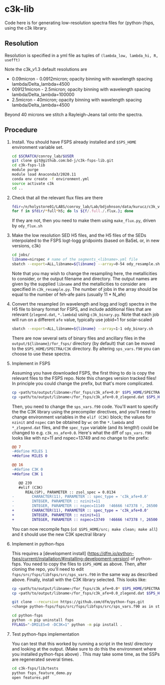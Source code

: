 # c3k-lib

Code here is for generating low-resolution spectra files for (python-)fsps,
using the c3k library.

## Resolution

Resolution is specified in a yml file as tuples of `(lambda_low, lambda_hi, R, usefft)`

Note the c3k_v1.3 default resolutions are

* 0.09micron - 0.0912micron; opacity binning with wavelength spacing lambda/Delta_lambda=4500
* 009121micron - 2.5micron; opacity binning with wavelength spacing lambda/Delta_lambda=100000
* 2.5micron - 40micron; opacity binning with wavelength spacing lambda/Delta_lambda=4500

Beyond 40 microns we stitch a Rayleigh-Jeans tail onto the spectra.

## Procedure

1. Install.  You should have FSPS already installed and `$SPS_HOME` environment variable set.

   ```sh
   cd $SCRATCH/conroy_lab/$USER
   git clone git@github.com:bd-j/c3k-fsps-lib.git
   cd c3k-fsps-lib
   module purge
   module load Anaconda3/2020.11
   conda env create -f environment.yml
   source activate c3k
   cd ..
   ```

2. Check that all the relevant flux files are there

   ```sh
   fdir=/n/holystore01/LABS/conroy_lab/Lab/bdjohnson/data/kurucz/c3k_v1.3/fullres
   for f in $fdir/*full*h5; do ls ${f/.full./.flux.}; done
   ```

   If they are not, then you need to make them using `make_flux.py`, driven by `ody_flux.sh`

3. Make the low resolution SED H5 files, and the H5 files of the SEDs
   interpolated to the FSPS logt-logg gridpoints (based on BaSeL or, in new versions, c3k)

   ```sh
   cd jobs/
   libname=nirspec # name of the segments_<libname>.yml file
   sbatch --export=ALL,libname=${libname} --array=0-54 ody_resample.sh
   ```

   Note that you may wish to change the resampling here, the metallicities to
   consider, or the output filename and directory.  The output names are given
   by the supplied `libname` and the metallicities to consider are
   specified in `c3k_resample.py`.  The number of jobs in the array should be
   equal to the number of feh-afe pairs (usually 11 * N_afe)

4. Convert the resampled (in wavelength and logg and logt) spectra in the H5
   file to binary format for FSPS, and include additional files that are
   relevant (`zlegend.dat`, `*.lambda`) using `c3k_binary.py`.  Note that each
   job will run on a different `afe` value, typically use jobid=1 for solar-scaled

   ```sh
   sbatch --export=ALL,libname=${libname} --array=1-1 ody_binary.sh
   ```

   There are now several sets of binary files and ancillary files in the
   `output/${libname}/for_fsps/` directory (by default) that can be moved to the
   ```$SPS_HOME/SPECTRA/C3K``` directory.  By altering `sps_vars.f90` you can
   choose to use these spectra.

5. Implement in FSPS

   Assuming you have downloaded FSPS, the first thing to do is copy the relevant
   files to the FSPS repo.  Note this changes version tracked files!  In principle
   you could change the prefix, but that's more complicated.
   ```sh
   cp <path/to/output/libname>/for_fsps/c3k_afe+0.0* $SPS_HOME/SPECTRA/C3K/
   cp <path/to/output/libname>/for_fsps/c3k_afe+0.0_zlegend.dat $SPS_HOME/SPECTRA/C3K/zlegend.dat
   ```

   Then, you need to change the `sps_vars.f90` code.  You'll want to specify the
   the C3K library using the precompiler directives, and you'll need to change
   environment variables in the ``elif (C3K)`` block; the values for `nzinit`
   and `nspec` can be obtained by `wc` on the `*.lambda` and `*_zlegend.dat`
   files, and the `spec_type` variable (and its length!) could be changed to
   e.g. `c3k_ns_afe+0.0`. Here's what the diff of `sps_vars.f90` looks like with
   nz=11 and nspec=13749 and no change to the prefix:

   ```diff
   @@ 7
   -#define MILES 1
   +#define MILES 0

   @@ 16
   -#define C3K 0
   +#define C3K 1

      @@ 239
      #elif (C3K)
         REAL(SP), PARAMETER :: zsol_spec = 0.0134
   -        CHARACTER(11), PARAMETER :: spec_type = 'c3k_afe+0.0'
   -        INTEGER, PARAMETER :: nzinit=11
   -        INTEGER, PARAMETER :: nspec=11149  !46666 !47378 !, 26500
   +        CHARACTER(11), PARAMETER :: spec_type = 'c3k_afe+0.0'
   +        INTEGER, PARAMETER :: nzinit=11
   +        INTEGER, PARAMETER :: nspec=13749  !46666 !47378 !, 26500
   ```

   You can now recompile fsps (`cd $SPS_HOME/src; make clean; make all`) and it
   should use the new C3K spectral library

6. Implement in python-fsps


   This requires a [development install]
   (https://dfm.io/python-fsps/current/installation/#installing-development-version)
   of python-fsps. You need to copy the files to `$SPS_HOME` as above. Then, after
   cloning the repo, you'll need to edit `fsps/src/fsps/libfsps/src/sps_vars.f90`
   in the same way as described above. Finally, install with the C3K library selected.
   This looks like:

   ```sh
   cp <path/to/output/libname>/for_fsps/c3k_afe+0.0* $SPS_HOME/SPECTRA/C3K/
   cp <path/to/output/libname>/for_fsps/c3k_afe+0.0_zlegend.dat $SPS_HOME/SPECTRA/C3K/zlegend.dat

   git clone --recursive https://github.com/dfm/python-fsps.git
   <change python-fsps/fsps/src/fsps/libfsps/src/sps_vars.f90 as in step 5>

   cd python-fsps
   python -m pip uninstall fsps
   FFLAGS="-DMILES=0 -DC3K=1" python -m pip install .
   ```

7. Test python-fsps implementation

   You can test that this worked by running a script in the test/ directory and
   looking at the output.  (Make sure to do this the environment where you
   installed python-fsps above) . This may take some time, as the SSPs are
   regenerated several times.

   ```sh
   cd c3k-fsps/lib/tests
   python fsps_feature_demo.py
   open features.pdf
   ```
